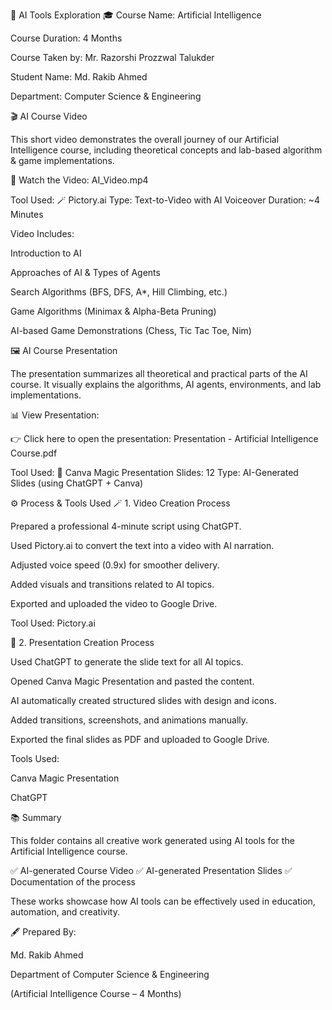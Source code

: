 🧠 AI Tools Exploration
🎓 Course Name: Artificial Intelligence

Course Duration: 4 Months 

Course Taken by: Mr. Razorshi Prozzwal Talukder 

Student Name: Md. Rakib Ahmed 

Department: Computer Science & Engineering 

🎬 AI Course Video

This short video demonstrates the overall journey of our Artificial Intelligence course,
including theoretical concepts and lab-based algorithm & game implementations.

🎥 Watch the Video:
AI_Video.mp4

Tool Used: 🪄 Pictory.ai
Type: Text-to-Video with AI Voiceover
Duration: ~4 Minutes

Video Includes:

Introduction to AI

Approaches of AI & Types of Agents

Search Algorithms (BFS, DFS, A*, Hill Climbing, etc.)

Game Algorithms (Minimax & Alpha-Beta Pruning)

AI-based Game Demonstrations (Chess, Tic Tac Toe, Nim)

🖼️ AI Course Presentation

The presentation summarizes all theoretical and practical parts of the AI course.
It visually explains the algorithms, AI agents, environments, and lab implementations.

📊 View Presentation:

👉 Click here to open the presentation:
Presentation - Artificial Intelligence Course.pdf

Tool Used: 🧩 Canva Magic Presentation
Slides: 12
Type: AI-Generated Slides (using ChatGPT + Canva)

⚙️ Process & Tools Used
🪄 1. Video Creation Process

Prepared a professional 4-minute script using ChatGPT.

Used Pictory.ai to convert the text into a video with AI narration.

Adjusted voice speed (0.9x) for smoother delivery.

Added visuals and transitions related to AI topics.

Exported and uploaded the video to Google Drive.

Tool Used: Pictory.ai

🧩 2. Presentation Creation Process

Used ChatGPT to generate the slide text for all AI topics.

Opened Canva Magic Presentation and pasted the content.

AI automatically created structured slides with design and icons.

Added transitions, screenshots, and animations manually.

Exported the final slides as PDF and uploaded to Google Drive.

Tools Used:

Canva Magic Presentation

ChatGPT

📚 Summary

This folder contains all creative work generated using AI tools for the Artificial Intelligence course.

✅ AI-generated Course Video
✅ AI-generated Presentation Slides
✅ Documentation of the process

These works showcase how AI tools can be effectively used in education, automation, and creativity.

🖋️ Prepared By:

Md. Rakib Ahmed

Department of Computer Science & Engineering

(Artificial Intelligence Course – 4 Months)
